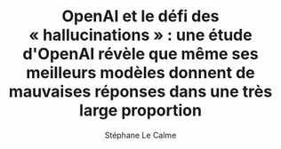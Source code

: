 ---
layout: post
title: "OpenAI et le défi des « hallucinations » : une étude d'OpenAI révèle que même ses meilleurs modèles donnent de mauvaises réponses dans une très large proportion"
link: "https://intelligence-artificielle.developpez.com/actu/364536/OpenAI-et-le-defi-des-hallucinations-une-etude-d-OpenAI-revele-que-meme-ses-meilleurs-modeles-donnent-de-mauvaises-reponses-dans-une-tres-large-proportion-la-concurrence-ne-se-porte-pas-forcement-mieux/"
author: Stéphane Le Calme
published_date: 11/11/2024
description: "Les modèles d'intelligence artificielle d'OpenAI représentent une avancée notable dans le traitement du langage naturel. Utilisés pour générer du texte, répondre à des questions, traduire et même assister à des tâches de créativité, ces modèles montrent des capacités impressionnantes. Cependant, des recherches récentes, s'appuyant sur un benchmark d'OpenAI, indiquent que même ses modèles les plus sophistiqués produisent encore un nombre surprenant d'erreurs, mettant en lumière les limitations persistantes de cette technologie. Une évolution qui devrait nous rappeler qu'il faut traiter les résultats de n'importe quel LLM avec beaucoup de scepticisme et avec la volonté de passer le texte généré au peigne fin."
language: fr
categories: "Liens"
tags: "openai ia éthique"
og-tags: "openai ia éthique"
permalink: /:categories/:year/:month/:day/:title/
---